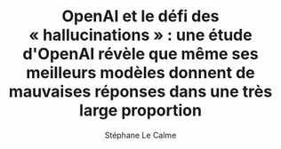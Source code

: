 ---
layout: post
title: "OpenAI et le défi des « hallucinations » : une étude d'OpenAI révèle que même ses meilleurs modèles donnent de mauvaises réponses dans une très large proportion"
link: "https://intelligence-artificielle.developpez.com/actu/364536/OpenAI-et-le-defi-des-hallucinations-une-etude-d-OpenAI-revele-que-meme-ses-meilleurs-modeles-donnent-de-mauvaises-reponses-dans-une-tres-large-proportion-la-concurrence-ne-se-porte-pas-forcement-mieux/"
author: Stéphane Le Calme
published_date: 11/11/2024
description: "Les modèles d'intelligence artificielle d'OpenAI représentent une avancée notable dans le traitement du langage naturel. Utilisés pour générer du texte, répondre à des questions, traduire et même assister à des tâches de créativité, ces modèles montrent des capacités impressionnantes. Cependant, des recherches récentes, s'appuyant sur un benchmark d'OpenAI, indiquent que même ses modèles les plus sophistiqués produisent encore un nombre surprenant d'erreurs, mettant en lumière les limitations persistantes de cette technologie. Une évolution qui devrait nous rappeler qu'il faut traiter les résultats de n'importe quel LLM avec beaucoup de scepticisme et avec la volonté de passer le texte généré au peigne fin."
language: fr
categories: "Liens"
tags: "openai ia éthique"
og-tags: "openai ia éthique"
permalink: /:categories/:year/:month/:day/:title/
---